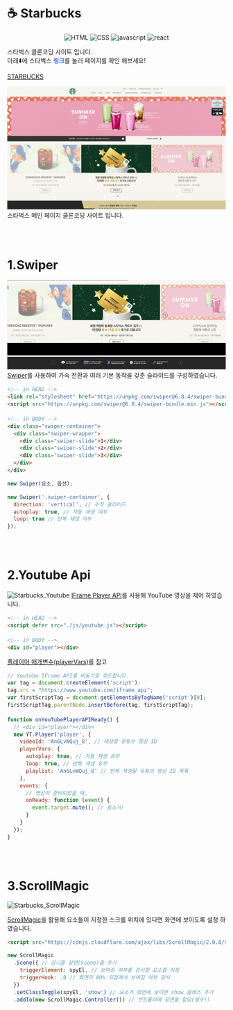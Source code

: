 # ☕️ Starbucks
<div style=text-align:center>

![HTML](https://img.shields.io/badge/HTML-5-E34F26?logo=HTML5&style=plastic)
![CSS](https://img.shields.io/badge/CSS-3-1572B6?logo=CSS3&style=plastic)
![javascript](https://img.shields.io/badge/javascript-ES6-yellow?logo=javascript&style=plastic)
![react](https://img.shields.io/badge/react-v18.2.0-61dafb?logo=React&style=plastic)

</div>

스타벅스 클론코딩 사이트 입니다.  
아래⬇️에 스타벅스 <span style="color:royalblue; font-weight:700;">링크</span>를 눌러 페이지를 확인 해보세요!  

[STARBUCKS](https://kijun-starbucks.netlify.app/)

![Starbucks_main_image](./images/Starbucks_main.jpg)
스타벅스 메인 페이지 클론코딩 사이트 입니다.

<br>
<br>

# 1.Swiper

![Starbucks_swiper](./images/starbucks_swiper.gif)
![Starbucks_swiper](./images/starbucks_swiper2.gif)
[Swiper](https://swiperjs.com/)를 사용하여 가속 전환과 여러 기본 동작을 갖춘 슬라이드를 구성하였습니다.

```HTML
<!-- in HEAD -->
<link rel="stylesheet" href="https://unpkg.com/swiper@6.8.4/swiper-bundle.min.css" />
<script src="https://unpkg.com/swiper@6.8.4/swiper-bundle.min.js"></script>

<!-- in BODY -->
<div class="swiper-container">
  <div class="swiper-wrapper">
    <div class="swiper-slide">1</div>
    <div class="swiper-slide">2</div>
    <div class="swiper-slide">3</div>
  </div>
</div>
```

```Javascript
new Swiper(요소, 옵션);
```

```Javascript
new Swiper('.swiper-container', {
  direction: 'vertical', // 수직 슬라이드
  autoplay: true, // 자동 재생 여부
  loop: true // 반복 재생 여부
});
```

<br>
<br>

# 2.Youtube Api

![Starbucks_Youtube](./images/starbucks_youtube.gif)
[IFrame Player API](https://developers.google.com/youtube/iframe_api_reference?hl=ko)를 사용해 YouTube 영상을 제어 하였습니다.

```HTML
<!-- in HEAD -->
<script defer src="./js/youtube.js"></script>

<!-- in BODY -->
<div id="player"></div>
```

[플레이어 매개변수(playerVars)](https://developers.google.com/youtube/player_parameters.html?playerVersion=HTML5&hl=ko#Parameters)를 참고

```Javascript
// Youtube IFrame API를 비동기로 로드합니다.
var tag = document.createElement('script');
tag.src = "https://www.youtube.com/iframe_api";
var firstScriptTag = document.getElementsByTagName('script')[0];
firstScriptTag.parentNode.insertBefore(tag, firstScriptTag);

function onYouTubePlayerAPIReady() {
  // <div id="player"></div>
  new YT.Player('player', {
    videoId: 'An6LvWQuj_8', // 재생할 유튜브 영상 ID
    playerVars: {
      autoplay: true, // 자동 재생 유무
      loop: true, // 반복 재생 유무
      playlist: 'An6LvWQuj_8' // 반복 재생할 유튜브 영상 ID 목록
    },
    events: {
      // 영상이 준비되었을 때,
      onReady: function (event) {
        event.target.mute(); // 음소거!
      }
    }
  });
}
```

<br>
<br>

# 3.ScrollMagic

![Starbucks_ScrollMagic](./images/starbucks_scrollmagic.gif)

[ScrollMagic](http://scrollmagic.io/docs/)을 활용해 요소들이 지정한 스크롤 위치에 있다면 화면에 보이도록 설정 하였습니다.

```HTML
<script src="https://cdnjs.cloudflare.com/ajax/libs/ScrollMagic/2.0.8/ScrollMagic.min.js"></script>
```
```Javascript
new ScrollMagic
  .Scene({ // 감시할 장면(Scene)을 추가
    triggerElement: spyEl, // 보여짐 여부를 감시할 요소를 지정
    triggerHook: .8 // 화면의 80% 지점에서 보여짐 여부 감시
  })
  .setClassToggle(spyEl, 'show') // 요소가 화면에 보이면 show 클래스 추가
  .addTo(new ScrollMagic.Controller()) // 컨트롤러에 장면을 할당(필수!)
  ```

